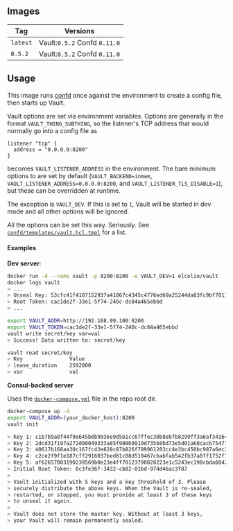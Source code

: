## Images
|Tag|Versions|
|---|---|
|`latest`| Vault:`0.5.2` Confd `0.11.0`|
|`0.5.2`| Vault:`0.5.2` Confd `0.11.0`| 

## Usage
This image runs [confd](https://github.com/kelseyhightower/confd) once against the environment to create a config file, then starts up Vault.

Vault options are set via environment variables. Options are generally in the format `VAULT_THING_SUBTHING`, so the listener's TCP address that would normally go into a config file as

```hcl
listener "tcp" {
  address = "0.0.0.0:8200"
}
```

becomes `VAULT_LISTENER_ADDRESS` in the environment. The bare minimum options to are set by default (`VAULT_BACKEND=inmem`, `VAULT_LISTENER_ADDRESS=0.0.0.0:8200`, and `VAULT_LISTENER_TLS_DISABLE=1`), but these can be overridden at runtime.

The exception is `VAULT_DEV`. If this is set to `1`, Vault will be started in dev mode and all other options will be ignored.

_All_ the options can be set this way. Seriously. See [`confd/templates/vault.hcl.tmpl`](https://github.com/colebrumley/docker-vault/blob/master/confd/templates/vault.hcl.tmpl) for a list.

#### Examples

**Dev server**:

```bash
docker run -d --name vault -p 8200:8200 -e VAULT_DEV=1 elcolio/vault
docker logs vault
> ...
> Unseal Key: 53cfc41f4107152937a41067c4345c4776ed69a25244da83fc9bf7011439c350
> Root Token: cac1de2f-33e1-5f74-240c-dc84a465ebbd
> ...

export VAULT_ADDR=http://192.168.99.100:8200
export VAULT_TOKEN=cac1de2f-33e1-5f74-240c-dc84a465ebbd
vault write secret/key var=val
> Success! Data written to: secret/key

vault read secret/key
> Key           	Value
> lease_duration	2592000
> var           	val
```

**Consul-backed server**

Uses the [`docker-compose.yml`](https://github.com/colebrumley/docker-vault/blob/master/docker-compose.yml) file in the repo root dir.

```bash
docker-compose up -d
export VAULT_ADDR=(your_docker_host):8200
vault init

> Key 1: c1b7b9a8f44f9e645b0b9936e9d5b1cc67ffec30b8ebfb8299ff3a6af341641e01
> Key 2: 2dcd31f197a272d00049333a85f908b9919d735b8bd73e5d01a68cacb75477ab02
> Key 3: 40617b168aa30c167fc43e628c87b826f799961203cc4e3bc450bc987a6ec25603
> Key 4: c2ce2f9f1e187cff2916037bed81c08d519467cbabfab542fb37a8ff1752f7e104
> Key 5: af62657803190239569b0e23e4ff70123790828223e1c5243ec198cbda68421c05
> Initial Root Token: 0c3fe36f-3432-cb82-01bd-974d46ac3f87
>
> Vault initialized with 5 keys and a key threshold of 3. Please
> securely distribute the above keys. When the Vault is re-sealed,
> restarted, or stopped, you must provide at least 3 of these keys
> to unseal it again.
>
> Vault does not store the master key. Without at least 3 keys,
> your Vault will remain permanently sealed.
```
